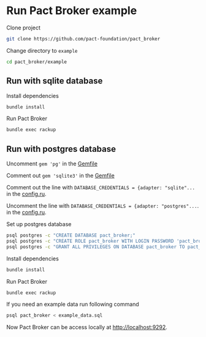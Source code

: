 # Run Pact Broker example

Clone project

```bash
git clone https://github.com/pact-foundation/pact_broker
```

Change directory to `example`

```bash
cd pact_broker/example
```

## Run with sqlite database

Install dependencies

```bash
bundle install
```

Run Pact Broker

```bash
bundle exec rackup
```

## Run with postgres database

Uncomment `gem 'pg'` in the [Gemfile](Gemfile)

Comment out `gem 'sqlite3'` in the [Gemfile](Gemfile)

Comment out the line with `DATABASE_CREDENTIALS = {adapter: "sqlite"...` in the [config.ru](config.ru#L9).

Uncomment the line with `DATABASE_CREDENTIALS = {adapter: "postgres"...`. in the [config.ru](config.ru#L17).

Set up postgres database

```bash
psql postgres -c "CREATE DATABASE pact_broker;"
psql postgres -c "CREATE ROLE pact_broker WITH LOGIN PASSWORD 'pact_broker';"
psql postgres -c "GRANT ALL PRIVILEGES ON DATABASE pact_broker TO pact_broker;"
```

Install dependencies

```bash
bundle install
```

Run Pact Broker

```bash
bundle exec rackup
```

If you need an example data run following command

```bash
psql pact_broker < example_data.sql
```

Now Pact Broker can be access locally at [http://localhost:9292](http://localhost:9292).
